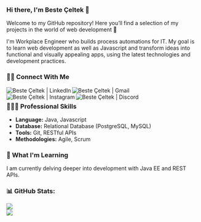 ### Hi there, I'm Beste Çeltek 👋

Welcome to my GitHub repository! Here you’ll find a selection of my projects in the world of web development 🚀

I'm Workplace Engineer who builds process automations for IT. My goal is to learn web development as well as Javascript and transform ideas into functional and visually appealing apps, using the latest technologies and development practices.

### 🤝🏻 Connect With Me

<p align="left">
  <a href="https://linkedin.com/in/besteceltek"><img align="left" src="https://img.shields.io/badge/LinkedIn-0077B5?style=for-the-badge&logo=linkedin&logoColor=white" alt="Beste Çeltek | LinkedIn"/></a>
  <a href="mailto:besteceltek@gmail.com"><img align="left" src="https://img.shields.io/badge/Gmail-D14836?style=for-the-badge&logo=gmail&logoColor=white" alt="Beste Çeltek | Gmail"/></a>
  <a href="https://instagram.com/besteceltek"><img align="left" src="https://img.shields.io/badge/Instagram-E4405F?style=for-the-badge&logo=instagram&logoColor=white" alt="Beste Çeltek | Instagram"/></a>
  <a href=""><img align="left" src="https://img.shields.io/badge/Discord-7299EE?style=for-the-badge&logo=discord&logoColor=white" alt="Beste Çeltek | Discord"/></a>
</p>
</br>

### 👩🏻‍💻 Professional Skills

* **Language:** Java, Javascript
* **Database:** Relational Database (PostgreSQL, MySQL)
* **Tools:** Git, RESTful APIs
* **Methodologies:** Agile, Scrum

### 🌱 What I'm Learning

I am currently delving deeper into development with Java EE and REST APIs.

### 📊 GitHub Stats:
![](https://github-readme-stats.vercel.app/api?username=besteceltek&theme=tokyonight&show_icons=true&bg_color=00000000&hide_border=true)<br/>
![](https://github-readme-stats.vercel.app/api/top-langs/?username=besteceltek&theme=tokyonight&show_icons=true&bg_color=00000000&hide_border=true)
